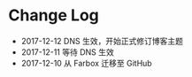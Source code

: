 # Change Log



- 2017-12-12 DNS 生效，开始正式修订博客主题
- 2017-12-11 等待 DNS 生效
- 2017-12-10 从 Farbox 迁移至 GitHub
